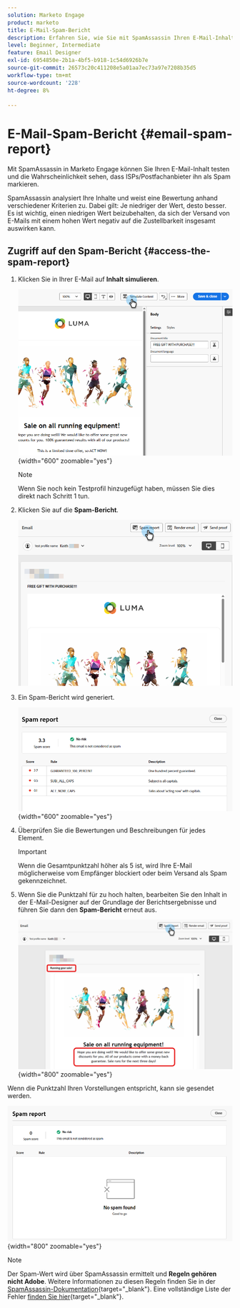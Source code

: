 ```yaml
---
solution: Marketo Engage
product: marketo
title: E-Mail-Spam-Bericht
description: Erfahren Sie, wie Sie mit SpamAssassin Ihren E-Mail-Inhalt testen und die Wahrscheinlichkeit sehen können, dass er als Spam gekennzeichnet wird.
level: Beginner, Intermediate
feature: Email Designer
exl-id: 6954850e-2b1a-4bf5-b918-1c54d6926b7e
source-git-commit: 26573c20c411208e5a01aa7ec73a97e7208b35d5
workflow-type: tm+mt
source-wordcount: '228'
ht-degree: 8%

---
```


# E-Mail-Spam-Bericht {#email-spam-report}

Mit SpamAssassin in Marketo Engage können Sie Ihren E-Mail-Inhalt testen und die Wahrscheinlichkeit sehen, dass ISPs/Postfachanbieter ihn als Spam markieren.

SpamAssassin analysiert Ihre Inhalte und weist eine Bewertung anhand verschiedener Kriterien zu. Dabei gilt: Je niedriger der Wert, desto besser. Es ist wichtig, einen niedrigen Wert beizubehalten, da sich der Versand von E-Mails mit einem hohen Wert negativ auf die Zustellbarkeit insgesamt auswirken kann.

## Zugriff auf den Spam-Bericht {#access-the-spam-report}

1. Klicken Sie in Ihrer E-Mail auf **Inhalt simulieren**.

   ![](assets/email-spam-report-1.png){width="600" zoomable="yes"}

   >[!NOTE]
   >
   >Wenn Sie noch kein Testprofil hinzugefügt haben, müssen Sie dies direkt nach Schritt 1 tun.

1. Klicken Sie auf die **Spam-Bericht**.

   ![](assets/email-spam-report-2.png)

1. Ein Spam-Bericht wird generiert.

   ![](assets/email-spam-report-3.png){width="600" zoomable="yes"}

1. Überprüfen Sie die Bewertungen und Beschreibungen für jedes Element.

   >[!IMPORTANT]
   >
   >Wenn die Gesamtpunktzahl höher als 5 ist, wird Ihre E-Mail möglicherweise vom Empfänger blockiert oder beim Versand als Spam gekennzeichnet.

1. Wenn Sie die Punktzahl für zu hoch halten, bearbeiten Sie den Inhalt in der E-Mail-Designer auf der Grundlage der Berichtsergebnisse und führen Sie dann den **Spam-Bericht** erneut aus.

   ![](assets/email-spam-report-4.png){width="800" zoomable="yes"}

Wenn die Punktzahl Ihren Vorstellungen entspricht, kann sie gesendet werden.

![](assets/email-spam-report-5.png){width="800" zoomable="yes"}

>[!NOTE]
>
>Der Spam-Wert wird über SpamAssassin ermittelt und **Regeln gehören nicht Adobe**. Weitere Informationen zu diesen Regeln finden Sie in der [SpamAssassin-Dokumentation](https://spamassassin.apache.org/#_blank){target="_blank"}. Eine vollständige Liste der Fehler [finden Sie hier](https://spamassassin.apache.org/old/tests_3_0_x.html){target="_blank"}.
